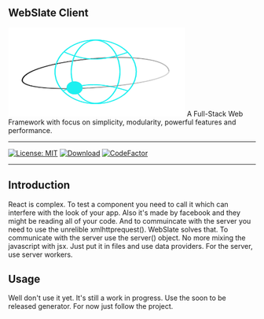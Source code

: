 ## WebSlate Client
<img alt="WebSlate-Client" src="https://github.com/MicroworldCo/WebSlateJS/blob/master/logo.png" width='360px' height="180px">
A Full-Stack Web Framework with focus on simplicity, modularity, powerful features
and performance.

* * *

[![License: MIT](https://img.shields.io/badge/License-MIT-brightgreen.svg)](https://opensource.org/licenses/MIT)
[![Download](https://img.shields.io/static/v1?label=npm%20downloads&message=Client&color=%3Cgreen%3E)](https://www.npmjs.com/package/webslate-client)
[![CodeFactor](https://www.codefactor.io/repository/github/microworldco/webslatejs/badge)](https://www.codefactor.io/repository/github/microworldco/webslatejs)

* * *

## Introduction

React is complex.
To test a component you need to call it which can interfere with the look of your app.
Also it's made by facebook and they might be reading all of your code.
And to commuincate with the server you need to use the unrelible xmlhttprequest().
WebSlate solves that.
To communicate with the server use the server() object.
No more mixing the javascript with jsx.
Just put it in files and use data providers.
For the server, use server workers.



## Usage
Well don't use it yet.
It's still a work in progress.
Use the soon to be released generator.
For now just follow the project.
